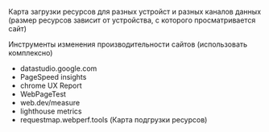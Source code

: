 Карта загрузки ресурсов для разных устройст и разных каналов данных 
(размер ресурсов зависит от устройства, с которого просматривается сайт)

Инструменты изменения производительности сайтов (использовать комплексно)

- datastudio.google.com
- PageSpeed insights
- chrome UX Report
- WebPageTest
- web.dev/measure
- lighthouse metrics
- requestmap.webperf.tools (Карта подгрузки ресурсов)


